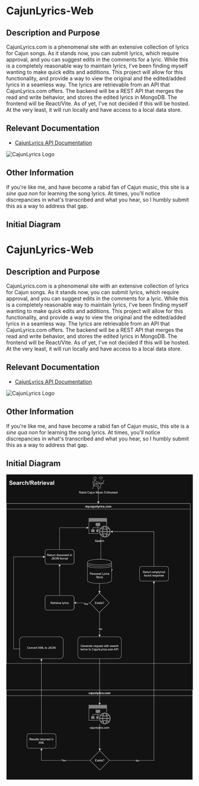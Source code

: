# CajunLyrics-Web

## Description and Purpose

CajunLyrics.com is a phenomenal site with an extensive collection of lyrics for Cajun songs. As it stands now, you can submit lyrics, which require approval, and you can suggest edits in the comments for a lyric. While this is a completely reasonable way to maintain lyrics, I've been finding myself wanting to make quick edits and additions. This project will allow for this functionality, and provide a way to view the original and the edited/added lyrics in a seamless way. The lyrics are retrievable from an API that CajunLyrics.com offers. The backend will be a REST API that merges the read and write behavior, and stores the edited lyrics in MongoDB. The frontend will be React/Vite. As of yet, I've not decided if this will be hosted. At the very least, it will run locally and have access to a local data store.

## Relevant Documentation

- [CajunLyrics API Documentation](https://www.cajunlyrics.com/?page=api)

![CajunLyrics Logo](https://www.cajunlyrics.com/img/partnership/cajunlyricsbanner-blk1024.png)

## Other Information

If you're like me, and have become a rabid fan of Cajun music, this site is a *sine qua non* for learning the song lyrics. At times, you'll notice discrepancies in what's transcribed and what you hear, so I humbly submit this as a way to address that gap.

## Initial Diagram
# CajunLyrics-Web

## Description and Purpose

CajunLyrics.com is a phenomenal site with an extensive collection of lyrics for Cajun songs. As it stands now, you can submit lyrics, which require approval, and you can suggest edits in the comments for a lyric. While this is a completely reasonable way to maintain lyrics, I've been finding myself wanting to make quick edits and additions. This project will allow for this functionality, and provide a way to view the original and the edited/added lyrics in a seamless way. The lyrics are retrievable from an API that CajunLyrics.com offers. The backend will be a REST API that merges the read and write behavior, and stores the edited lyrics in MongoDB. The frontend will be React/Vite. As of yet, I've not decided if this will be hosted. At the very least, it will run locally and have access to a local data store.

## Relevant Documentation

- [CajunLyrics API Documentation](https://www.cajunlyrics.com/?page=api)

![CajunLyrics Logo](https://www.cajunlyrics.com/img/partnership/cajunlyricsbanner-blk1024.png)

## Other Information

If you're like me, and have become a rabid fan of Cajun music, this site is a *sine qua non* for learning the song lyrics. At times, you'll notice discrepancies in what's transcribed and what you hear, so I humbly submit this as a way to address that gap.

## Initial Diagram
![Alt text](docs/CajunLyrics-Web-Search-Retrieve.drawio.svg "Initial Diagram")
